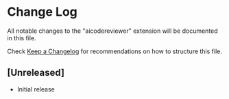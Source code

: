# Change Log

All notable changes to the "aicodereviewer" extension will be documented in this file.

Check [Keep a Changelog](http://keepachangelog.com/) for recommendations on how to structure this file.

## [Unreleased]

- Initial release
